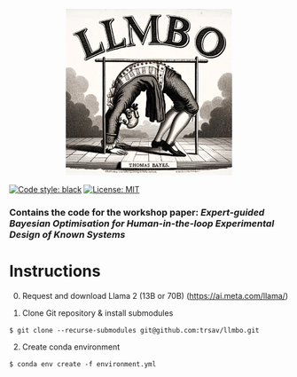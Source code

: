 

<!-- Do the above, but make the image on the right of the readme -->

<p align="center">
  <img src="llmbo_dalle.png" alt="LLM-BO" width="300"/>
</p>

[![Code style: black](https://img.shields.io/badge/code%20style-black-000000.svg)](https://github.com/psf/black) [![License: MIT](https://img.shields.io/badge/License-MIT-yellow.svg)](https://opensource.org/licenses/MIT)

### Contains the code for the workshop paper: _Expert-guided Bayesian Optimisation for Human-in-the-loop Experimental Design of Known Systems_

<!-- TODO ADD REMOTE OR LOCAL LLM EXECUTION -->
# Instructions

0. Request and download Llama 2  (13B or 70B) (https://ai.meta.com/llama/)

1. Clone Git repository & install submodules
```
$ git clone --recurse-submodules git@github.com:trsav/llmbo.git
```
2. Create conda environment
```
$ conda env create -f environment.yml
```


<!-- 

2. Build Docker container from ```Dockerfile``` (~5 mins)
```
$ sudo docker build --tag llmbo .
```
3. Run container with volume to store data
```
$ sudo docker run -i -t --mount source=llmbo_volume,target=/llmbo llmbo
``` -->
